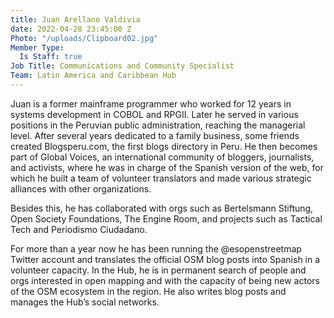 ```yaml
---
title: Juan Arellano Valdivia
date: 2022-04-28 23:45:00 Z
Photo: "/uploads/Clipboard02.jpg"
Member Type:
  Is Staff: true
Job Title: Communications and Community Specialist
Team: Latin America and Caribbean Hub
---
```


Juan is a former mainframe programmer who worked for 12 years in systems development in COBOL and RPGII. Later he served in various positions in the Peruvian public administration, reaching the managerial level. After several years dedicated to a family business, some friends created Blogsperu.com, the first blogs directory in Peru. He then becomes part of Global Voices, an international community of bloggers, journalists, and activists, where he was in charge of the Spanish version of the web, for which he built a team of volunteer translators and made various strategic alliances with other organizations. 

Besides this, he has collaborated with orgs such as Bertelsmann Stiftung, Open Society Foundations, The Engine Room, and projects such as Tactical Tech and Periodismo Ciudadano.

For more than a year now he has been running the @esopenstreetmap Twitter account and translates the official OSM blog posts into Spanish in a volunteer capacity. In the Hub, he is in permanent search of people and orgs interested in open mapping and with the capacity of being new actors of the OSM ecosystem in the region. He also writes blog posts and manages the Hub’s social networks.
